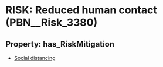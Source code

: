# RISK: __Reduced human contact__ (PBN__Risk_3380)

## Property: has_RiskMitigation

* [Social distancing](PBN__Mitigation_2)

